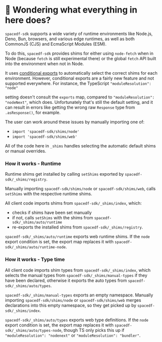 # 👋 Wondering what everything in here does?

`spacedf-sdk` supports a wide variety of runtime environments like Node.js, Deno, Bun, browsers, and various
edge runtimes, as well as both CommonJS (CJS) and EcmaScript Modules (ESM).

To do this, `spacedf-sdk` provides shims for either using `node-fetch` when in Node (because `fetch` is still experimental there) or the global `fetch` API built into the environment when not in Node.

It uses [conditional exports](https://nodejs.org/api/packages.html#conditional-exports) to
automatically select the correct shims for each environment. However, conditional exports are a fairly new
feature and not supported everywhere. For instance, the TypeScript `"moduleResolution": "node"`

setting doesn't consult the `exports` map, compared to `"moduleResolution": "nodeNext"`, which does.
Unfortunately that's still the default setting, and it can result in errors like
getting the wrong raw `Response` type from `.asResponse()`, for example.

The user can work around these issues by manually importing one of:

- `import 'spacedf-sdk/shims/node'`
- `import 'spacedf-sdk/shims/web'`

All of the code here in `_shims` handles selecting the automatic default shims or manual overrides.

### How it works - Runtime

Runtime shims get installed by calling `setShims` exported by `spacedf-sdk/_shims/registry`.

Manually importing `spacedf-sdk/shims/node` or `spacedf-sdk/shims/web`, calls `setShims` with the respective runtime shims.

All client code imports shims from `spacedf-sdk/_shims/index`, which:

- checks if shims have been set manually
- if not, calls `setShims` with the shims from `spacedf-sdk/_shims/auto/runtime`
- re-exports the installed shims from `spacedf-sdk/_shims/registry`.

`spacedf-sdk/_shims/auto/runtime` exports web runtime shims.
If the `node` export condition is set, the export map replaces it with `spacedf-sdk/_shims/auto/runtime-node`.

### How it works - Type time

All client code imports shim types from `spacedf-sdk/_shims/index`, which selects the manual types from `spacedf-sdk/_shims/manual-types` if they have been declared, otherwise it exports the auto types from `spacedf-sdk/_shims/auto/types`.

`spacedf-sdk/_shims/manual-types` exports an empty namespace.
Manually importing `spacedf-sdk/shims/node` or `spacedf-sdk/shims/web` merges declarations into this empty namespace, so they get picked up by `spacedf-sdk/_shims/index`.

`spacedf-sdk/_shims/auto/types` exports web type definitions.
If the `node` export condition is set, the export map replaces it with `spacedf-sdk/_shims/auto/types-node`, though TS only picks this up if `"moduleResolution": "nodenext"` or `"moduleResolution": "bundler"`.
